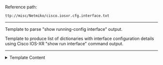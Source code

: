 Reference path:
```
ttp://misc/Netmiko/cisco.iosxr.cfg.interface.txt
```

---



Template to parse "show running-config interface" output.


Template to produce list of dictionaries with interface 
configuration details using Cisco IOS-XR "show run interface"
command output.



---

<details><summary>Template Content</summary>
```
<doc>
Template to parse "show running-config interface" output.
</doc>

<input>
commands = ["show running-config interface"]
</input>

<extend template="ttp://platform/cisco_xr_show_run_interface.txt"/>
```
</details>